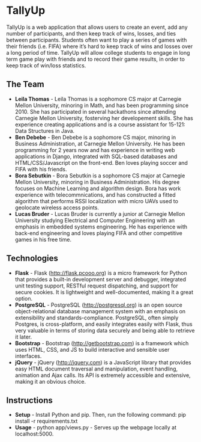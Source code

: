 # TallyUp

TallyUp is a web application that allows users to create an event, add any number of participants, and then keep track of wins, losses, and ties between participants. Students often want to play a series of games with their friends (i.e. FIFA) where it’s hard to keep track of wins and losses over a long period of time. TallyUp will allow college students to engage in long term game play with friends and to record their game results, in order to keep track of win/loss statistics.

## The Team 
* **Leila Thomas** - Leila Thomas is a sophomore CS major at Carnegie Mellon University, minoring in Math, and has been programming since 2010. She has participated in several hackathons since attending Carnegie Mellon University, fosterving her developement skills. She has experience creating applications and is a course assistant for 15-121: Data Structures in Java.
* **Ben Debebe** - Ben Debebe is a sophomore CS major, minoring in Business Administration, at Carnegie Mellon University. He has been programming for 2 years now and has experience in writing web applications in Django, integrated with SQL-based databases and HTML/CSS/Javascript on the front-end. Ben loves playing soccer and FIFA with his friends.
* **Bora Sebutkin** - Bora Sebutkin is a sophomore CS major at Carnegie Mellon University, minoring in Business Administration. His degree focuses on Machine Learning and algorithm design. Bora has work experience with telecommnications, and has constructed a fitted algorithm that performs RSSI localization with micro UAVs used to geolocate wireless access points.
* **Lucas Bruder** - Lucas Bruder is currently a junior at Carnegie Mellon University studying Electrical and Computer Engineering with an emphasis in embedded systems engineering. He has experience with back-end engineering and loves playing FIFA and other competitive games in his free time.

## Technologies
* **Flask** - Flask (http://flask.pcooo.org) is a micro framework for Python that provides a built-in development server and debugger, integrated unit testing support, RESTful request dispatching, and support for secure cookies. It is lightweight and well-documented, making it a great option.
* **PostgreSQL** - PostgreSQL (http://postgresql.org) is an open source object-relational database management system with an emphasis  on extensibility and standards-compliance. PostgreSQL, often simply Postgres, is cross-platform, and easily integrates easily with Flask, thus very valuable in terms of storing data securely and being able to retrieve it later.
* **Bootstrap** - Bootstrap (http://getbootstrap.com) is a framework which uses HTML, CSS, and JS to build interactive and sensible user interfaces.
* **jQuery** - jQuery (http://jquery.com) is a JavaScript library that provides easy HTML document traversal and manipulation, event handling, animation and Ajax calls. Its API is extremely accessible and extensive, making it an obvious choice.

## Instructions
* **Setup** - Install Python and pip. Then, run the following command: pip install -r requirements.txt
* **Usage** - python app/views.py - Serves up the webpage locally at localhost:5000.
